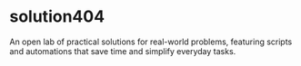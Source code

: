 # solution404
An open lab of practical solutions for real-world problems, featuring scripts and automations that save time and simplify everyday tasks.
